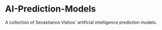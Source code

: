 # AI-Prediction-Models
A collection of Sevastianos Vlahos' artificial intelligence prediction models.
